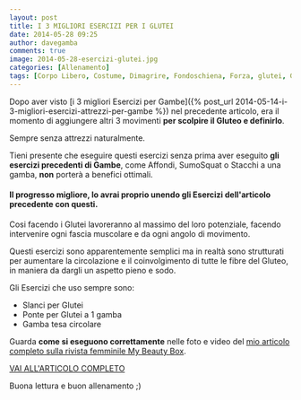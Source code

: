 ```yaml
---
layout: post
title: I 3 MIGLIORI ESERCIZI PER I GLUTEI
date: 2014-05-28 09:25
author: davegamba
comments: true
image: 2014-05-28-esercizi-glutei.jpg
categories: [Allenamento]
tags: [Corpo Libero, Costume, Dimagrire, Fondoschiena, Forza, glutei, Gluteo, Sedere, Sodo, Tanga, Tonica, Tonico]
---
```


Dopo aver visto [i 3 migliori Esercizi per Gambe]({% post_url 2014-05-14-i-3-migliori-esercizi-attrezzi-per-gambe %}) nel precedente articolo, era il momento di aggiungere altri 3 movimenti **per scolpire il Gluteo e definirlo**.

Sempre senza attrezzi naturalmente.

Tieni presente che eseguire questi esercizi senza prima aver eseguito **gli esercizi precedenti di Gambe**, come Affondi, SumoSquat o Stacchi a una gamba, **non** porterà a benefici ottimali.

#### Il progresso migliore, lo avrai proprio unendo gli Esercizi dell'articolo precedente con questi.

Cosi facendo i Glutei lavoreranno al massimo del loro potenziale, facendo intervenire ogni fascia muscolare e da ogni angolo di movimento.

Questi esercizi sono apparentemente semplici ma in realtà sono strutturati per aumentare la circolazione e il coinvolgimento di tutte le fibre del Gluteo, in maniera da dargli un aspetto pieno e sodo.

Gli Esercizi che uso sempre sono:

- Slanci per Glutei
- Ponte per Glutei a 1 gamba
- Gamba tesa circolare

Guarda **come si eseguono correttamente** nelle foto e video del [mio articolo completo sulla rivista femminile My Beauty Box](http://www.mybeautymag.it/i-3-migliori-esercizi-per-i-glutei/).

[VAI ALL'ARTICOLO COMPLETO](http://www.mybeautymag.it/i-3-migliori-esercizi-per-i-glutei/)

Buona lettura e buon allenamento ;)